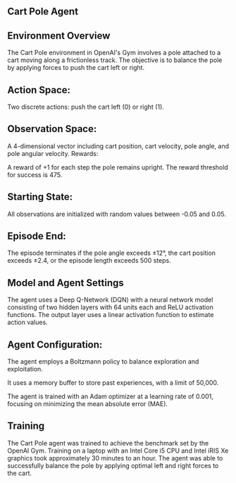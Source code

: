 Cart Pole Agent
-

Environment Overview
-

The Cart Pole environment in OpenAI's Gym involves a pole attached to a cart moving along a frictionless track. The objective is to balance the pole by applying forces to push the cart left or right.

Action Space:
-

Two discrete actions: push the cart left (0) or right (1).

Observation Space:
-

A 4-dimensional vector including cart position, cart velocity, pole angle, and pole angular velocity.
Rewards:

A reward of +1 for each step the pole remains upright. The reward threshold for success is 475.

Starting State:
-

All observations are initialized with random values between -0.05 and 0.05.

Episode End:
-

The episode terminates if the pole angle exceeds ±12°, the cart position exceeds ±2.4, or the episode length exceeds 500 steps.

Model and Agent Settings
-

The agent uses a Deep Q-Network (DQN) with a neural network model consisting of two hidden layers with 64 units each and ReLU activation functions. The output layer uses a linear activation function to estimate action values.

Agent Configuration:
-

The agent employs a Boltzmann policy to balance exploration and exploitation.

It uses a memory buffer to store past experiences, with a limit of 50,000.

The agent is trained with an Adam optimizer at a learning rate of 0.001, focusing on minimizing the mean absolute error (MAE).

Training
-

The Cart Pole agent was trained to achieve the benchmark set by the OpenAI Gym. Training on a laptop with an Intel Core i5 CPU and Intel iRIS Xe graphics took approximately 30 minutes to an hour. The agent was able to successfully balance the pole by applying optimal left and right forces to the cart.








